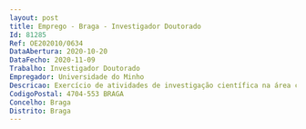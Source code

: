```yaml
--- 
layout: post
title: Emprego - Braga - Investigador Doutorado
Id: 81285
Ref: OE202010/0634
DataAbertura: 2020-10-20
DataFecho: 2020-11-09
Trabalho: Investigador Doutorado
Empregador: Universidade do Minho
Descricao: Exercício de atividades de investigação científica na área científica de Geologia, com vista a desenvolver trabalhos de investigação em Geologia do Ambiente
CodigoPostal: 4704-553 BRAGA
Concelho: Braga
Distrito: Braga
--- 
```

